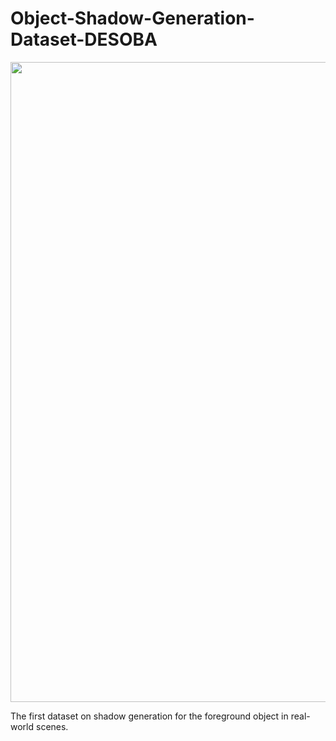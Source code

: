 # Object-Shadow-Generation-Dataset-DESOBA
<img src='Examples/dataset-samples' align="center" width=1024>

The first dataset on shadow generation for the foreground object in real-world scenes.


